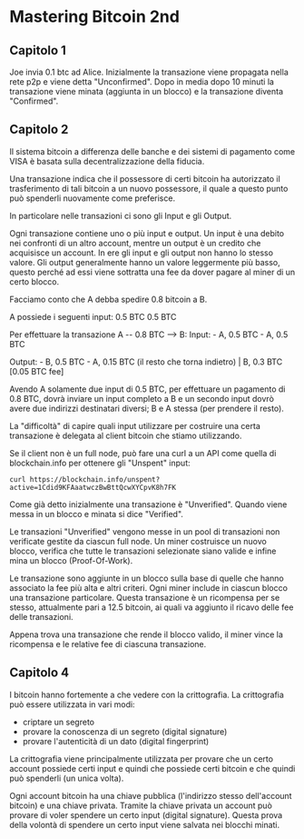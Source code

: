 # Mastering Bitcoin 2nd

## Capitolo 1
Joe invia 0.1 btc ad Alice. Inizialmente la transazione viene propagata nella rete p2p e viene detta "Unconfirmed". Dopo in media dopo 10 minuti la transazione viene minata (aggiunta in un blocco) e la transazione diventa "Confirmed".

## Capitolo 2
Il sistema bitcoin a differenza delle banche e dei sistemi di pagamento come VISA è basata sulla decentralizzazione della fiducia.

Una transazione indica che il possessore di certi bitcoin ha autorizzato il trasferimento di tali bitcoin a un nuovo possessore, il quale a questo punto può spenderli nuovamente come preferisce.

In particolare nelle transazioni ci sono gli Input e gli Output.

Ogni transazione contiene uno o più input e output. Un input è una debito nei confronti di un altro account, mentre un output è un credito che acquisisce un account. In ere gli input e gli output non hanno lo stesso valore. Gli output generalmente hanno un valore leggermente più basso, questo perché ad essi viene sottratta una fee da dover pagare al miner di un certo blocco.

Facciamo conto che A debba spedire 0.8 bitcoin a B.

A possiede i seguenti input:
0.5 BTC
0.5 BTC

Per effettuare la transazione A -- 0.8 BTC --> B:
Input:
	- A, 0.5 BTC
	- A, 0.5 BTC

Output:
	- B, 0.5 BTC
	- A, 0.15 BTC (il resto che torna indietro) | B, 0.3 BTC [0.05 BTC fee]

Avendo A solamente due input di 0.5 BTC, per effettuare un pagamento di 0.8 BTC, dovrà inviare un input completo a B e un secondo input dovrò avere due indirizzi destinatari diversi; B e A stessa (per prendere il resto).

La "difficoltà" di capire quali input utilizzare per costruire una certa transazione è delegata al client bitcoin che stiamo utilizzando.

Se il client non è un full node, può fare una curl a un API come quella di blockchain.info per ottenere gli "Unspent" input:

```
curl https://blockchain.info/unspent?active=1Cdid9KFAaatwczBwBttQcwXYCpvK8h7FK
```

Come già detto inizialmente una transazione è "Unverified". Quando viene messa in un blocco e minata si dice "Verified".

Le transazioni "Unverified" vengono messe in un pool di transazioni non verificate gestite da ciascun full node. Un miner costruisce un nuovo blocco, verifica che tutte le transazioni selezionate siano valide e infine mina un blocco (Proof-Of-Work).

Le transazione sono aggiunte in un blocco sulla base di quelle che hanno associato la fee più alta e altri criteri. Ogni miner include in ciascun blocco una transazione particolare. Questa transazione è un ricompensa per se stesso, attualmente pari a 12.5 bitcoin, ai quali va aggiunto il ricavo delle fee delle transazioni.

Appena trova una transazione che rende il blocco valido, il miner vince la ricompensa e le relative fee di ciascuna transazione.


## Capitolo 4
I bitcoin hanno fortemente a che vedere con la crittografia. La crittografia può essere utilizzata in vari modi:
- criptare un segreto
- provare la conoscenza di un segreto (digital signature)
- provare l'autenticità di un dato (digital fingerprint)

La crittografia viene principalmente utilizzata per provare che un certo account possiede certi input e quindi che possiede certi bitcoin e che quindi può spenderli (un unica volta).

Ogni account bitcoin ha una chiave pubblica (l'indirizzo stesso dell'account bitcoin) e una chiave privata. Tramite la chiave privata un account può provare di voler spendere un certo input (digital signature). Questa prova della volontà di spendere un certo input viene salvata nei blocchi minati.

